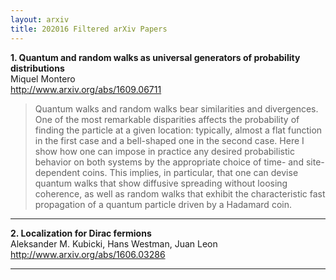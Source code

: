 ```yaml
---
layout: arxiv
title: 202016 Filtered arXiv Papers
---
```


**1.    Quantum and random walks as universal generators of probability distributions**  
Miquel Montero  
http://www.arxiv.org/abs/1609.06711  
<blockquote>
<p>
Quantum walks and random walks bear similarities and divergences. One of the most remarkable disparities affects the probability of finding the particle at a given location: typically, almost a flat function in the first case and a bell-shaped one in the second case. Here I show how one can impose in practice any desired probabilistic behavior on both systems by the appropriate choice of time- and site-dependent coins. This implies, in particular, that one can devise quantum walks that show diffusive spreading without loosing coherence, as well as random walks that exhibit the characteristic fast propagation of a quantum particle driven by a Hadamard coin.
</p>
</blockquote>

------

**2.    Localization for Dirac fermions**  
Aleksander M. Kubicki, Hans Westman, Juan Leon  
http://www.arxiv.org/abs/1606.03286  
<blockquote>
<p>

</p>
</blockquote>

------

